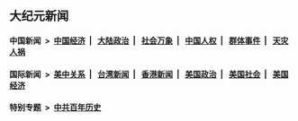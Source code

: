 ## 大纪元新闻

#### 中国新闻 &nbsp;>&nbsp; [中国经济](indexes/ncid283/README.md?04160045) &nbsp;| &nbsp; [大陆政治](indexes/ncid277/README.md?04160045) &nbsp;| &nbsp; [社会万象](indexes/ncid282/README.md?04160045) &nbsp;| &nbsp; [中国人权](indexes/ncid278/README.md?04160045) &nbsp;| &nbsp; [群体事件](indexes/ncid279/README.md?04160045) &nbsp;| &nbsp; [天灾人祸](indexes/ncid280/README.md?04160045)

#### 国际新闻 &nbsp;>&nbsp; [美中关系](indexes/nf1412576/README.md?04160045) &nbsp;| &nbsp; [台湾新闻](indexes/ncid1349361/README.md?04160045) &nbsp;| &nbsp; [香港新闻](indexes/ncid1349362/README.md?04160045) &nbsp;| &nbsp; [美国政治](indexes/ncid1078159/README.md?04160045) &nbsp;| &nbsp; [美国社会](indexes/ncid1078160/README.md?04160045) &nbsp;| &nbsp; [美国经济](indexes/ncid1078158/README.md?04160045)

#### 特别专题 &nbsp;>&nbsp; [中共百年历史](https://github.com/epoch-news/epoch-special/blob/master/README.md?04160045)  
